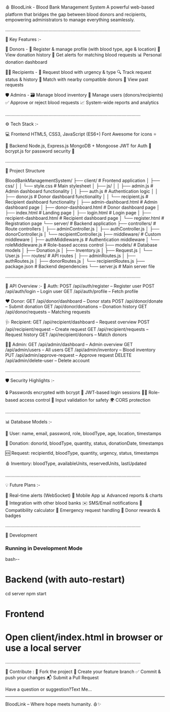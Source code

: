 🩸 BloodLink - Blood Bank Management System
A powerful web-based platform that bridges the gap between blood donors and recipients, empowering administrators to manage everything seamlessly.

..........................................................................................................

🌟 Key Features :-

👤 Donors -
📝 Register & manage profile (with blood type, age & location)
🧾 View donation history
🔔 Get alerts for matching blood requests
📊 Personal donation dashboard


🧑‍⚕️ Recipients -
📢 Request blood with urgency & type
🔍 Track request status & history
🧬 Match with nearby compatible donors
📜 View past requests

🛡️ Admins -
🗃️ Manage blood inventory
👥 Manage users (donors/recipients)
✅ Approve or reject blood requests
📈 System-wide reports and analytics

..........................................................................................................

⚙️ Tech Stack :-

💻 Frontend
HTML5, CSS3, JavaScript (ES6+)
Font Awesome for icons ⭐

🔧 Backend
Node.js, Express.js
MongoDB + Mongoose
JWT for Auth 🔐
bcrypt.js for password security 🔑

..........................................................................................................

📁 Project Structure

BloodBankManagementSystem/
├── client/                     # Frontend application
│   ├── css/
│   │   └── style.css          # Main stylesheet
│   ├── js/
│   │   ├── admin.js           # Admin dashboard functionality
│   │   ├── auth.js            # Authentication logic
│   │   ├── donor.js           # Donor dashboard functionality
│   │   └── recipient.js       # Recipient dashboard functionality
│   ├── admin-dashboard.html   # Admin dashboard page
│   ├── donor-dashboard.html   # Donor dashboard page
│   ├── index.html             # Landing page
│   ├── login.html             # Login page
│   ├── recipient-dashboard.html # Recipient dashboard page
│   └── register.html          # Registration page
└── server/                    # Backend application
    ├── controllers/           # Route controllers
    │   ├── adminController.js
    │   ├── authController.js
    │   ├── donorController.js
    │   └── recipientController.js
    ├── middleware/            # Custom middleware
    │   ├── authMiddleware.js  # Authentication middleware
    │   └── roleMiddleware.js  # Role-based access control
    ├── models/               # Database models
    │   ├── Donation.js
    │   ├── Inventory.js
    │   ├── Request.js
    │   └── User.js
    ├── routes/               # API routes
    │   ├── adminRoutes.js
    │   ├── authRoutes.js
    │   ├── donorRoutes.js
    │   └── recipientRoutes.js
    ├── package.json          # Backend dependencies
    └── server.js             # Main server file

..........................................................................................................

📡 API Overview :-
🔐 Auth:
POST /api/auth/register – Register user
POST /api/auth/login – Login user
GET /api/auth/profile – Fetch profile

❤️ Donor:
GET /api/donor/dashboard – Donor stats
POST /api/donor/donate – Submit donation
GET /api/donor/donations – Donation history
GET /api/donor/requests – Matching requests

🩺 Recipient:
GET /api/recipient/dashboard – Request overview
POST /api/recipient/request – Create request
GET /api/recipient/requests – Request history
GET /api/recipient/donors – Match donors

👨‍💼 Admin:
GET /api/admin/dashboard – Admin overview
GET /api/admin/users – All users
GET /api/admin/inventory – Blood inventory
PUT /api/admin/approve-request – Approve request
DELETE /api/admin/delete-user – Delete account

..........................................................................................................

🛡️ Security Highlights :-

🔒 Passwords encrypted with bcrypt
🔐 JWT-based login sessions
🧑‍⚖️ Role-based access control
🧼 Input validation for safety
🌍 CORS protection

..........................................................................................................

📊 Database Models :-

🧑 User:
name, email, password, role, bloodType, age, location, timestamps

💉 Donation:
donorId, bloodType, quantity, status, donationDate, timestamps

🆘 Request:
recipientId, bloodType, quantity, urgency, status, timestamps

🩸 Inventory:
bloodType, availableUnits, reservedUnits, lastUpdated

..........................................................................................................

💡 Future Plans :-

 🔔 Real-time alerts (WebSocket)
 📱 Mobile App
 📊 Advanced reports & charts
 🏥 Integration with other blood banks
 ✉️ SMS/Email notifications
 🧪 Compatibility calculator
 🚨 Emergency request handling
 🏅 Donor rewards & badges

..........................................................................................................

🚧 Development

### Running in Development Mode

bash--

# Backend (with auto-restart)
cd server
npm start

# Frontend
# Open client/index.html in browser or use a local server

..........................................................................................................

🤝 Contribute :
🍴 Fork the project
🌿 Create your feature branch
✅ Commit & push your changes
📬 Submit a Pull Request

Have a question or suggestion?Text Me...

----------------------------------------------------------------------------------------------------------

 BloodLink – Where hope meets humanity. 🩸✨